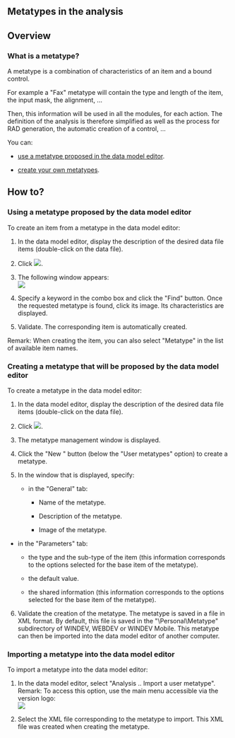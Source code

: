 
## Metatypes in the analysis
			



<a name="NOTE1"></a>
<a name="NOTE1_1"></a>


## Overview
<a name="overview_ELTTEXTE000138"></a>


### What is a metatype?
<a name="what_metatype_ELTPARAGRAPHE000011"></a>

A metatype is a combination of characteristics of an item and a bound control.

For example a "Fax" metatype will contain the type and length of the item, the input mask, the alignment, ...

Then, this information will be used in all the modules, for each action. The definition of the analysis is therefore simplified as well as the process for RAD generation, the automatic creation of a control, ...

You can:

- [use a metatype proposed in the data model editor](#NOTE2_1).

- [create your own metatypes](#NOTE2_2).




<a name="NOTE2"></a>
<a name="NOTE2_1"></a>


## How to?
<a name="how_ELTTEXTE000162"></a>


### Using a metatype proposed by the data model editor
<a name="using_metatype_proposed_the_data_model_editor_ELTPARAGRAPHE000033"></a>

To create an item from a metatype in the data model editor:

1. In the data model editor, display the description of the desired data file items (double-click on the data file).

2. Click ![](https://doc.pcsoft.fr/en-US/images/image.awp?langid=3&name=MLD_Metatype_ico.gif).

3. The following window appears:<br>![](https://doc.pcsoft.fr/en-US/images/image.awp?langid=3&name=MLD_Metatype.gif&type=thumb)


4. Specify a keyword in the combo box and click the "Find" button. Once the requested metatype is found, click its image. Its characteristics are displayed.

5. Validate. The corresponding item is automatically created.




Remark: When creating the item, you can also select "Metatype" in the list of available item names.
<a name="NOTE2_2"></a>


### Creating a metatype that will be proposed by the data model editor
<a name="creating_metatype_that_will_proposed_the_data_model_editor_ELTPARAGRAPHE000051"></a>

To create a metatype in the data model editor:

1. In the data model editor, display the description of the desired data file items (double-click on the data file).

2. Click ![](https://doc.pcsoft.fr/en-US/images/image.awp?langid=3&name=MLD_Metatype_ico.gif).

3. The metatype management window is displayed. 

4. Click the "New " button (below the "User metatypes" option) to create a metatype.

5. In the window that is displayed, specify:

	- in the "General" tab: 

		- Name of the metatype.

		- Description of the metatype.

		- Image of the metatype.




- in the "Parameters" tab: 

	- the type and the sub-type of the item (this information corresponds to the options selected for the base item of the metatype).

	- the default value.

	- the shared information (this information corresponds to the options selected for the base item of the metatype).

6. Validate the creation of the metatype. The metatype is saved in a file in XML format. By default, this file is saved in the "\\Personal\\Metatype" subdirectory of WINDEV, WEBDEV or WINDEV Mobile. This metatype can then be imported into the data model editor of another computer.



<a name="NOTE2_3"></a>


### Importing a metatype into the data model editor
<a name="importing_metatype_into_the_data_model_editor_ELTPARAGRAPHE000081"></a>

To import a metatype into the data model editor:

1. In the data model editor, select "Analysis .. Import a user metatype".
	Remark: To access this option, use the main menu accessible via the version logo: <br>![](https://doc.pcsoft.fr/en-US/images/image.awp?langid=3&name=Ruban_logo_menu17.gif)


2. Select the XML file corresponding to the metatype to import. This XML file was created when creating the metatype.





